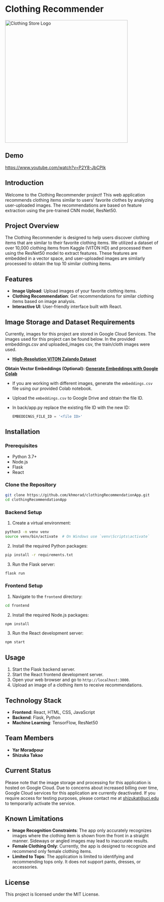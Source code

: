 # Clothing Recommender

<img src="https://media.discordapp.net/attachments/1071334736787673188/1277778362319765544/DALLE_2024-08-26_16.54.14_-_A_logo_for_a_clothing_store_without_any_text_featuring_a_magnifying_glass_hovering_over_a_piece_of_womens_clothing._The_clothing_should_be_stylish_a.webp?ex=66d06195&is=66cf1015&hm=1df9c991b0c1436ab7ade847b94da952e25fad48b985a53c01cc70cbaac30a43&=&format=webp&width=993&height=993" alt="Clothing Store Logo" width="400"/>

## Demo

https://www.youtube.com/watch?v=P2Y8-JbCPIk

## Introduction

Welcome to the Clothing Recommender project! This web application recommends clothing items similar to users' favorite clothes by analyzing user-uploaded images. The recommendations are based on feature extraction using the pre-trained CNN model, ResNet50.

## Project Overview

The Clothing Recommender is designed to help users discover clothing items that are similar to their favorite clothing items. We utilized a dataset of over 10,000 clothing items from Kaggle (VITON HD) and processed them using the ResNet50 model to extract features. These features are embedded in a vector space, and user-uploaded images are similarly processed to obtain the top 10 similar clothing items.

## Features

- **Image Upload**: Upload images of your favorite clothing items.
- **Clothing Recommendation**: Get recommendations for similar clothing items based on image analysis.
- **Interactive UI**: User-friendly interface built with React.

## Image Storage and Dataset Requirements

Currently, images for this project are stored in Google Cloud Services. 
The images used for this project can be found below. In the provided embeddings.csv and uploaded_images csv, the train/cloth images were used. 

- **[High-Resolution VITON Zalando Dataset](https://www.kaggle.com/datasets/marquis03/high-resolution-viton-zalando-dataset)**

**Obtain Vector Embeddings (Optional):**
   **[Generate Embeddings with Google Colab](https://colab.research.google.com/drive/1NaUW0ZwhezbDh7SIIM5MiTNEw7H-qNpB?usp=sharing)**

   - If you are working with different images, generate the `embeddings.csv` file using our provided Colab notebook.
   - Upload the `embeddings.csv` to Google Drive and obtain the file ID.
   - In back/app.py replace the existing file ID with the new ID:

     ```python
     EMBEDDINGS_FILE_ID = '<file ID>'
     ```

## Installation

### Prerequisites

- Python 3.7+
- Node.js
- Flask
- React

### Clone the Repository

```bash
git clone https://github.com/khmorad/clothingRecommendationApp.git
cd clothingRecommendationApp
```

### Backend Setup

1. Create a virtual environment:

```bash
python3 -m venv venv
source venv/bin/activate  # On Windows use `venv\Scripts\activate`
```

2. Install the required Python packages:

```bash
pip install -r requirements.txt
```

3. Run the Flask server:

```bash
flask run
```

### Frontend Setup

1. Navigate to the `frontend` directory:

```bash
cd frontend
```

2. Install the required Node.js packages:

```bash
npm install
```

3. Run the React development server:

```bash
npm start
```

## Usage

1. Start the Flask backend server.
2. Start the React frontend development server.
3. Open your web browser and go to `http://localhost:3000`.
4. Upload an image of a clothing item to receive recommendations.

## Technology Stack

- **Frontend**: React, HTML, CSS, JavaScript
- **Backend**: Flask, Python
- **Machine Learning**: TensorFlow, ResNet50

## Team Members

- **Yar Moradpour**
- **Shizuka Takao**

## Current Status

Please note that the image storage and processing for this application is hosted on Google Cloud. Due to concerns about increased billing over time, Google Cloud services for this application are currently deactivated. If you require access for testing purposes, please contact me at shizukat@uci.edu to temporarily activate the service.

## Known Limitations

- **Image Recognition Constraints**: The app only accurately recognizes images where the clothing item is shown from the front in a straight manner. Sideways or angled images may lead to inaccurate results.
- **Female Clothing Only**: Currently, the app is designed to recognize and recommend only female clothing items.
- **Limited to Tops**: The application is limited to identifying and recommending tops only. It does not support pants, dresses, or accessories.

## License

This project is licensed under the MIT License.
